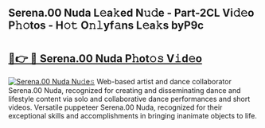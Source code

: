 ## Serena.00 Nuda L𝚎a𝚔ed N𝚞𝚍e - Part-2CL Vi𝚍𝚎o P𝚑𝚘tos - H𝚘𝚝 O𝚗𝚕yf𝚊ns L𝚎a𝚔s byP9c

# <h2><a href="http://kf5kt1.oniu.top/?m=Serena.00+Nuda">🔗👉 🔴 Serena.00 Nuda P𝚑ot𝚘𝚜 V𝚒d𝚎o</a></h2>

[![Serena.00 Nuda Nu𝚍e𝚜](https://i.imgur.com/0qMVB7G.gif)](http://kf5kt1.oniu.top/?m=Serena.00+Nuda)
Web-based artist and dance collaborator Serena.00 Nuda, recognized for creating and disseminating dance and lifestyle content via solo and collaborative dance performances and short videos. Versatile puppeteer Serena.00 Nuda, recognized for their exceptional skills and accomplishments in bringing inanimate objects to life.  
